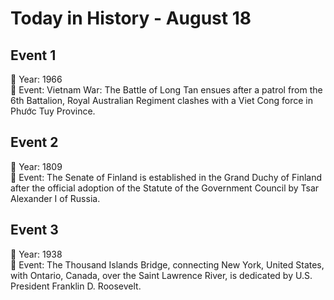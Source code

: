 # Today in History - August 18

## Event 1
📅 Year: 1966  
📝 Event: Vietnam War: The Battle of Long Tan ensues after a patrol from the 6th Battalion, Royal Australian Regiment clashes with a Viet Cong force in Phước Tuy Province.

## Event 2
📅 Year: 1809  
📝 Event: The Senate of Finland is established in the Grand Duchy of Finland after the official adoption of the Statute of the Government Council by Tsar Alexander I of Russia.

## Event 3
📅 Year: 1938  
📝 Event: The Thousand Islands Bridge, connecting New York, United States, with Ontario, Canada, over the Saint Lawrence River, is dedicated by U.S. President Franklin D. Roosevelt.

